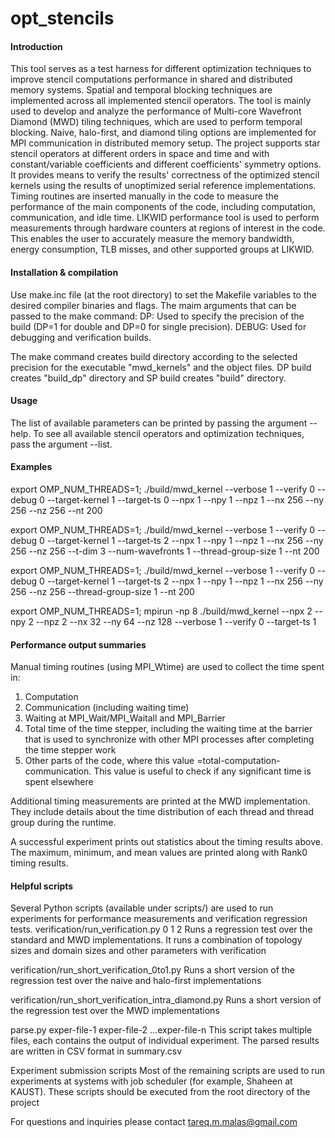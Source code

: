 opt_stencils
============

#### Introduction
This tool serves as a test harness for different optimization techniques to
improve stencil computations performance in shared and distributed memory
systems. Spatial and temporal blocking techniques are implemented across all 
implemented stencil operators. The tool is mainly used to develop and analyze 
the performance of Multi-core Wavefront Diamond (MWD) tiling techniques, which 
are used to perform temporal blocking. Naive, halo-first, and diamond tiling 
options are implemented for MPI communication in distributed memory setup. The 
project supports star stencil operators at different orders in space and time 
and with constant/variable coefficients and different coefficients' symmetry 
options. It provides means to verify the results' correctness of the optimized 
stencil kernels using the results of unoptimized serial reference 
implementations. Timing routines are inserted manually in the code to measure 
the performance of the main components of the code, including computation, 
communication, and idle time.
LIKWID performance tool is used to perform measurements through hardware 
counters at regions of interest in the code. This enables the user to accurately 
measure the memory bandwidth, energy consumption, TLB misses, and other 
supported groups at LIKWID.


#### Installation & compilation
Use make.inc file (at the root directory) to set the Makefile variables to the 
desired compiler binaries and flags. The maim arguments that can be passed to 
the make command:
  DP: Used to specify the precision of the build (DP=1 for double and DP=0 for 
  	single precision).
  DEBUG: Used for debugging and verification builds.

The make command creates build directory according to the selected precision for 
the executable "mwd_kernels" and the object files. DP build creates "build_dp" 
directory and SP build creates "build" directory.


#### Usage
The list of available parameters can be printed by passing the argument --help.
To see all available stencil operators and optimization techniques, pass the 
argument --list.

#### Examples
  export OMP_NUM_THREADS=1; ./build/mwd_kernel --verbose 1 --verify 0 --debug 0 
	 --target-kernel 1 --target-ts 0 --npx 1 --npy 1 --npz 1 --nx 256 
	 --ny 256 --nz 256 --nt 200

  export OMP_NUM_THREADS=1; ./build/mwd_kernel --verbose 1 --verify 0 --debug 0 
	 --target-kernel 1 --target-ts 2 --npx 1 --npy 1 --npz 1 --nx 256 
	 --ny 256 --nz 256 --t-dim 3 --num-wavefronts 1 --thread-group-size 1 
	 --nt 200

  export OMP_NUM_THREADS=1; ./build/mwd_kernel --verbose 1 --verify 0 --debug 0 
	 --target-kernel 1 --target-ts 2 --npx 1 --npy 1 --npz 1 --nx 256 
	 --ny 256 --nz 256 --thread-group-size 1 --nt 200

  export OMP_NUM_THREADS=1; mpirun -np 8 ./build/mwd_kernel --npx 2 --npy 2 
	 --npz 2 --nx 32 --ny 64 --nz 128 --verbose 1 --verify 0 --target-ts 1


#### Performance output summaries
Manual timing routines (using MPI_Wtime) are used to collect the time spent in:
  1) Computation
  2) Communication (including waiting time)
  3) Waiting at MPI_Wait/MPI_Waitall and MPI_Barrier
  4) Total time of the time stepper, including the waiting time at the barrier
     that is used to synchronize with other MPI processes after completing the 
     time stepper work
  5) Other parts of the code, where this value =total-computation-communication.
     This value is useful to check if any significant time is spent elsewhere

Additional timing measurements are printed at the MWD implementation. They 
include details about the time distribution of each thread and thread group 
during the runtime.

A successful experiment prints out statistics about the timing results above. 
The maximum, minimum, and mean values are printed along with Rank0 timing 
results.


#### Helpful scripts
Several Python scripts (available under scripts/) are used to run experiments 
for performance measurements and verification regression tests. 
  verification/run_verification.py 0 1 2
       Runs a regression test over the standard and MWD implementations. It 
       runs a combination of topology sizes and domain sizes and other 
       parameters with verification 

  verification/run_short_verification_0to1.py
       Runs a short version of the regression test over the naive and halo-first 
       implementations

  verification/run_short_verification_intra_diamond.py
       Runs a short version of the regression test over the MWD implementations

  parse.py exper-file-1 exper-file-2 ...exper-file-n
       This script takes multiple files, each contains the output of individual
       experiment. The parsed results are written in CSV format in summary.csv

  Experiment submission scripts
        Most of the remaining scripts are used to run experiments at systems 
        with job scheduler (for example, Shaheen at KAUST). These scripts should 
	be executed from the root directory of the project



For questions and inquiries please contact tareq.m.malas@gmail.com
